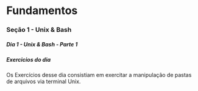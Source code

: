 # Fundamentos
### Seção 1 - Unix & Bash
##### Dia 1 - Unix & Bash - Parte 1

##### Exercicios do dia
Os Exercícios desse dia consistiam em exercitar a manipulação de pastas de arquivos via terminal Unix.